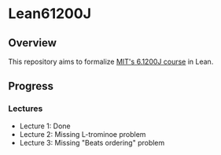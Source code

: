 # Lean61200J

## Overview

This repository aims to formalize [MIT's 6.1200J course](https://ocw.mit.edu/courses/6-1200j-mathematics-for-computer-science-spring-2024/) in Lean.

## Progress

### Lectures

- Lecture 1: Done
- Lecture 2: Missing L-trominoe problem
- Lecture 3: Missing "Beats ordering" problem

